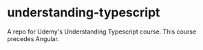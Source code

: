 # understanding-typescript
A repo for Udemy's Understanding Typescript course. This course precedes Angular.
